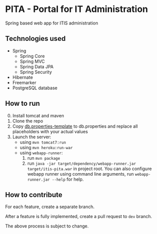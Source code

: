 # PITA - Portal for IT Administration

Spring based web app for ITIS administration

## Technologies used

- Spring
    - Spring Core
    - Spring MVC
    - Spring Data JPA
    - Spring Security
- Hibernate
- Freemarker
- PostgreSQL database

## How to run

0. Install tomcat and maven
1. Clone the repo
2. Copy [db.properties-template](./src/main/resources/db.properties-template) to db.properties and replace all placeholders with your actual values
3. Launch the server:
    - using `mvn tomcat7:run`
    - using `mvn heroku:run-war`
    - using `webapp-runner`:
        1. run `mvn package`
        2. run `java -jar target/dependency/webapp-runner.jar target/itis-pita.war` in project root. 
            You can also configure webapp runner using command line arguments, run `webapp-runner.jar --help` for help. 


## How to contribute

For each feature, create a separate branch.

After a feature is fully implemented, create a pull request to `dev` branch.

The above process is subject to change.